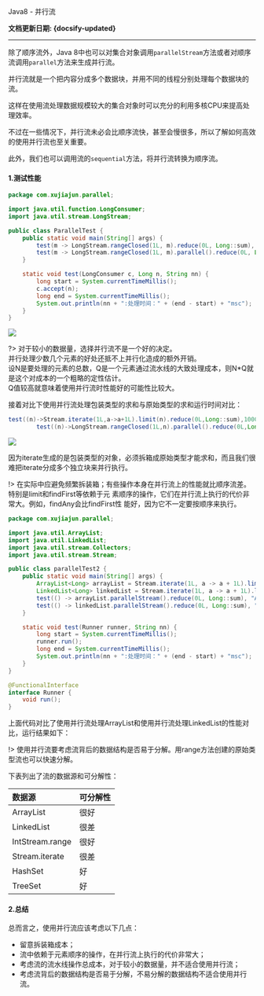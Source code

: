 Java8 - 并行流 <!-- {docsify-ignore} -->

**文档更新日期: {docsify-updated}**

---
除了顺序流外，Java 8中也可以对集合对象调用`parallelStream`方法或者对顺序流调用`parallel`方法来生成并行流。

并行流就是一个把内容分成多个数据块，并用不同的线程分别处理每个数据块的流。

这样在使用流处理数据规模较大的集合对象时可以充分的利用多核CPU来提高处理效率。

不过在一些情况下，并行流未必会比顺序流快，甚至会慢很多，所以了解如何高效的使用并行流也至关重要。

此外，我们也可以调用流的`sequential`方法，将并行流转换为顺序流。

#### 1.测试性能

```java
package com.xujiajun.parallel;

import java.util.function.LongConsumer;
import java.util.stream.LongStream;

public class ParallelTest {
    public static void main(String[] args) {
        test(m -> LongStream.rangeClosed(1L, m).reduce(0L, Long::sum), 10000000000L, "顺序流");
        test(m -> LongStream.rangeClosed(1L, m).parallel().reduce(0L, Long::sum), 10000000000L, "并行流");
    }

    static void test(LongConsumer c, Long n, String nn) {
        long start = System.currentTimeMillis();
        c.accept(n);
        long end = System.currentTimeMillis();
        System.out.println(nn + ":处理时间：" + (end - start) + "msc");
    }
}

```

![](https://typora-img-1257000606.cos.ap-beijing.myqcloud.com/yLYExB.png)

?> 对于较小的数据量，选择并行流不是一个好的决定。<br>并行处理少数几个元素的好处还抵不上并行化造成的额外开销。<br>设N是要处理的元素的总数，Q是一个元素通过流水线的大致处理成本，则N*Q就是这个对成本的一个粗略的定性估计。<br>
Q值较高就意味着使用并行流时性能好的可能性比较大。

接着对比下使用并行流处理包装类型的求和与原始类型的求和运行时间对比：

```java
test((n)->Stream.iterate(1L,a->a+1L).limit(n).reduce(0L,Long::sum),1000000000L,"自动拆箱");
        test((n)->LongStream.rangeClosed(1L,n).parallel().reduce(0L,Long::sum),1000000000L,"并行");
```

![](https://typora-img-1257000606.cos.ap-beijing.myqcloud.com/CuB30B.png)

因为iterate生成的是包装类型的对象，必须拆箱成原始类型才能求和，而且我们很难把iterate分成多个独立块来并行执行。

!> 在实际中应避免频繁拆装箱；有些操作本身在并行流上的性能就比顺序流差。特别是limit和findFirst等依赖于元 素顺序的操作，它们在并行流上执行的代价非常大。例如，findAny会比findFirst性
能好，因为它不一定要按顺序来执行。

```java
package com.xujiajun.parallel;

import java.util.ArrayList;
import java.util.LinkedList;
import java.util.stream.Collectors;
import java.util.stream.Stream;

public class parallelTest2 {
    public static void main(String[] args) {
        ArrayList<Long> arrayList = Stream.iterate(1L, a -> a + 1L).limit(100000000L).collect(Collectors.toCollection(ArrayList::new));
        LinkedList<Long> linkedList = Stream.iterate(1L, a -> a + 1L).limit(100000000L).collect(Collectors.toCollection(LinkedList::new));
        test(() -> arrayList.parallelStream().reduce(0L, Long::sum), "ArrayList");
        test(() -> linkedList.parallelStream().reduce(0L, Long::sum), "LinkedList");
    }

    static void test(Runner runner, String nn) {
        long start = System.currentTimeMillis();
        runner.run();
        long end = System.currentTimeMillis();
        System.out.println(nn + ":处理时间：" + (end - start) + "msc");
    }
}

@FunctionalInterface
interface Runner {
    void run();
}
```

上面代码对比了使用并行流处理ArrayList和使用并行流处理LinkedList的性能对比，运行结果如下：

!> 使用并行流要考虑流背后的数据结构是否易于分解。用range方法创建的原始类型流也可以快速分解。

下表列出了流的数据源和可分解性：

| 数据源          | 可分解性 |
| :-------------- | :------- |
| ArrayList       | 很好     |
| LinkedList      | 很差     |
| IntStream.range | 很好     |
| Stream.iterate  | 很差     |
| HashSet         | 好       |
| TreeSet         | 好       |

#### 2.总结

总而言之，使用并行流应该考虑以下几点：

- 留意拆装箱成本；
- 流中依赖于元素顺序的操作，在并行流上执行的代价非常大；
- 考虑流的流水线操作总成本，对于较小的数据量，并不适合使用并行流；
- 考虑流背后的数据结构是否易于分解，不易分解的数据结构不适合使用并行流。




